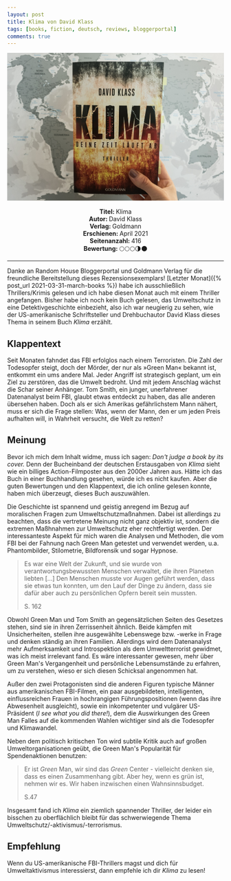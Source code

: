 ```yaml
---
layout: post
title: Klima von David Klass
tags: [books, fiction, deutsch, reviews, bloggerportal]
comments: true
---
```


![cover](../assets/img/Klima.jpg)

<div align="center"><strong>Titel: </strong>Klima</div>
<div align="center"><strong>Autor: </strong>David Klass</div>
<div align="center"><strong>Verlag: </strong>Goldmann</div>
<div align="center"><strong>Erschienen: </strong>April 2021</div>
<div align="center"><strong>Seitenanzahl: </strong>416</div>
<div align="center"><strong>Bewertung: </strong> 🌕🌕🌕🌗🌑</div>

___

Danke an Random House Bloggerportal und Goldmann Verlag für die freundliche Bereitstellung dieses Rezensionsexemplars! [Letzter Monat]({% post_url 2021-03-31-march-books %}) habe ich ausschließlich Thrillers/Krimis gelesen und ich habe diesen Monat auch mit einem Thriller angefangen. Bisher habe ich noch kein Buch gelesen, das Umweltschutz in eine Detektivgeschichte einbezieht, also ich war neugierig zu sehen, wie der US-amerikanische Schriftsteller und Drehbuchautor David Klass dieses Thema in seinem Buch *Klima* erzählt.

## Klappentext
Seit Monaten fahndet das FBI erfolglos nach einem Terroristen. Die Zahl der Todesopfer steigt, doch der Mörder, der nur als »Green Man« bekannt ist, entkommt ein ums andere Mal. Jeder Angriff ist strategisch geplant, um ein Ziel zu zerstören, das die Umwelt bedroht. Und mit jedem Anschlag wächst die Schar seiner Anhänger. Tom Smith, ein junger, unerfahrener Datenanalyst beim FBI, glaubt etwas entdeckt zu haben, das alle anderen übersehen haben. Doch als er sich Amerikas gefährlichstem Mann nähert, muss er sich die Frage stellen: Was, wenn der Mann, den er um jeden Preis aufhalten will, in Wahrheit versucht, die Welt zu retten?

## Meinung
Bevor ich mich dem Inhalt widme, muss ich sagen: *Don't judge a book by its cover.* Denn der Bucheinband der deutschen Erstausgaben von *Klima* sieht wie ein billiges Action-Filmposter aus den 2000er Jahren aus. Hätte ich das Buch in einer Buchhandlung gesehen, würde ich es nicht kaufen. Aber die guten Bewertungen und den Klappentext, die ich online gelesen konnte, haben mich überzeugt, dieses Buch auszuwählen.

Die Geschichte ist spannend und geistig anregend im Bezug auf moralischen Fragen zum Umweltschutzmaßnahmen. Dabei ist allerdings zu beachten, dass die vertretene Meinung nicht ganz objektiv ist, sondern die extremen Maßhnahmen zur Umweltschutz eher rechtfertigt werden. Der interessanteste Aspekt für mich waren die Analysen und Methoden, die vom FBI bei der Fahnung nach Green Man getestet und verwendet werden, u.a. Phantombilder, Stilometrie, Bildforensik und sogar Hypnose.

> Es war eine Welt der Zukunft, und sie wurde von verantwortungsbewussten Menschen verwaltet, die ihren Planeten liebten [...] Den Menschen musste vor Augen geführt werden, dass sie etwas tun konnten, um den Lauf der Dinge zu ändern, dass sie dafür aber auch zu persönlichen Opfern bereit sein mussten.
>
> S. 162

Obwohl Green Man und Tom Smith an gegensätzlichen Seiten des Gesetzes stehen, sind sie in ihren Zerrissenheit ähnlich. Beide kämpfen mit Unsicherheiten, stellen ihre ausgewählte Lebenswege bzw. -werke in Frage und denken ständig an ihren Familien. Allerdings wird dem Datenanalyst mehr Aufmerksamkeit und Introspektion als dem Umweltterrorist gewidmet, was ich meist irrelevant fand. Es wäre interessanter gewesen, mehr über Green Man's Vergangenheit und persönliche Lebensumstände zu erfahren, um zu verstehen, wieso er sich diesen Schicksal angenommen hat.

Außer den zwei Protagonisten sind die anderen Figuren typische Männer aus amerikanischen FBI-Filmen, ein paar ausgebildeten, intelligenten, einflussreichen Frauen in hochrangigen Führungspositionen (wenn das ihre Abwesenheit ausgleicht), sowie ein inkompetenter und vulgärer US-Präsident (*I see what you did there!*), dem die Auswirkungen des Green Man Falles auf die kommenden Wahlen wichtiger sind als die Todesopfer und Klimawandel.

Neben dem politisch kritischen Ton wird subtile Kritik auch auf großen Umweltorganisationen geübt, die Green Man's Popularität für Spendenaktionen benutzen: 

> Er ist *Green* Man, wir sind das *Green* Center - vielleicht denken sie, dass es einen Zusammenhang gibt. Aber hey, wenn es grün ist, nehmen wir es. Wir haben inzwischen einen Wahnsinnsbudget.
>
> S.47

Insgesamt fand ich *Klima* ein ziemlich spannender Thriller, der leider ein bisschen zu oberflächlich bleibt für das schwerwiegende Thema Umweltschutz/-aktivismus/-terrorismus. 

## Empfehlung
Wenn du US-amerikanische FBI-Thrillers magst und dich für Umweltaktivismus interessierst, dann empfehle ich dir *Klima* zu lesen!
